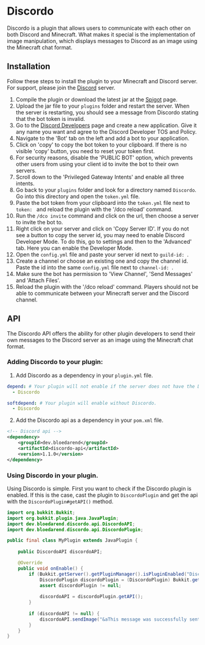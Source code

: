 # Discordo
Discordo is a plugin that allows users to communicate with each other on both Discord and Minecraft. What makes it special is the implementation of image manipulation, which displays messages to Discord as an image using the Minecraft chat format.

## Installation
Follow these steps to install the plugin to your Minecraft and Discord server. For support, please join the [Discord](https://bloedarend.dev/discord) server.
1. Compile the plugin or download the latest jar at the [Spigot](https://www.spigotmc.org/resources/discordo.108824/) page.
2. Upload the jar file to your `plugins` folder and restart the server. When the server is restarting, you should see a message from Discordo stating that the bot token is invalid.
3. Go to the [Discord Developers](https://discord.com/developers/applications) page and create a new application. Give it any name you want and agree to the Discord Developer TOS and Policy.
4. Navigate to the 'Bot' tab on the left and add a bot to your application.
5. Click on 'copy' to copy the bot token to your clipboard. If there is no visible 'copy' button, you need to reset your token first.
6. For security reasons, disable the 'PUBLIC BOT' option, which prevents other users from using your client id to invite the bot to their own servers.
7. Scroll down to the 'Privileged Gateway Intents' and enable all three intents.
8. Go back to your `plugins` folder and look for a directory named `Discordo`. Go into this directory and open the `token.yml` file.
9. Paste the bot token from your clipboard into the `token.yml` file next to `token: ` and reload the plugin with the '/dco reload' command.
10. Run the `/dco invite` command and click on the url, then choose a server to invite the bot to.
11. Right click on your server and click on 'Copy Server ID'. If you do not see a button to copy the server id, you may need to enable Discord Developer Mode. To do this, go to settings and then to the 'Advanced' tab. Here you can enable the Developer Mode.
12. Open the `config.yml` file and paste your server id next to `guild-id: `.
13. Create a channel or choose an existing one and copy the channel id. Paste the id into the same `config.yml` file next to `channel-id: `.
14. Make sure the bot has permission to 'View Channel', 'Send Messages' and 'Attach Files'.
15. Reload the plugin with the '/dco reload' command. Players should not be able to communicate between your Minecraft server and the Discord channel.

## API
The Discordo API offers the ability for other plugin developers to send their own messages to the Discord server as an image using the Minecraft chat format.
### Adding Discordo to your plugin:
1. Add Discordo as a dependency in your `plugin.yml` file.
```yml
depend: # Your plugin will not enable if the server does not have the Discordo plugin.
  - Discordo
```
```yml
softdepend: # Your plugin will enable without Discordo.
  - Discordo
```
2. Add the Discordo api as a dependency in your `pom.xml` file.
```xml
<!-- Discord api -->
<dependency>
    <groupId>dev.bloedarend</groupId>
    <artifactId>discordo-api</artifactId>
    <version>1.1.0</version>
</dependency>
```
### Using Discordo in your plugin.
Using Discordo is simple. First you want to check if the Discordo plugin is enabled. If this is the case, cast the plugin to `DiscordoPlugin` and get the api with the `DiscordoPlugin#getAPI()` method.

```java
import org.bukkit.Bukkit;
import org.bukkit.plugin.java.JavaPlugin;
import dev.bloedarend.discordo.api.DiscordoAPI;
import dev.bloedarend.discordo.api.DiscordoPlugin;

public final class MyPlugin extends JavaPlugin {
    
    public DiscordoAPI discordoAPI;

    @Override
    public void onEnable() {
        if (Bukkit.getServer().getPluginManager().isPluginEnabled("Discordo")) {
            DiscordoPlugin discordoPlugin = (DiscordoPlugin) Bukkit.getServer().getPluginManager().getPlugin("Discordo");
            assert discordoPlugin != null;
            
            discordoAPI = discordoPlugin.getAPI();
        }
        
        if (discordoAPI != null) {
            discordoAPI.sendImage("&aThis message was successfully sent from the &2" + this.getName() + "&a plugin!");
        }
    }
}
```
